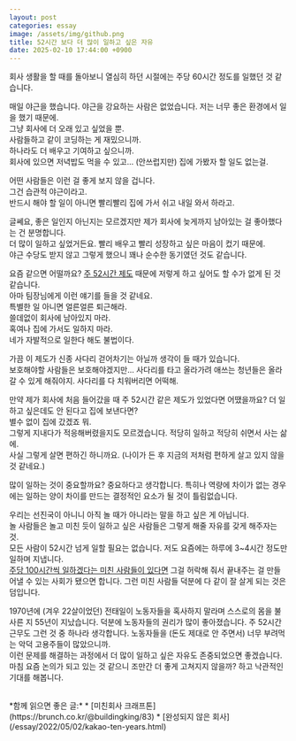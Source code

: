 ```yaml
---
layout: post
categories: essay
image: /assets/img/github.png
title: 52시간 보다 더 많이 일하고 싶은 자유
date: 2025-02-10 17:44:00 +0900
---
```


회사 생활을 할 때를 돌아보니 열심히 하던 시절에는 주당 60시간 정도를 일했던 것 같습니다.

매일 야근을 했습니다. 야근을 강요하는 사람은 없었습니다. 저는 너무 좋은 환경에서 일을 했기 때문에.  
그냥 회사에 더 오래 있고 싶었을 뿐.  
사람들하고 같이 코딩하는 게 재밌으니까.  
하나라도 더 배우고 기여하고 싶으니까.  
회사에 있으면 저녁밥도 먹을 수 있고... (안쓰럽지만) 집에 가봤자 할 일도 없는걸.

어떤 사람들은 이런 걸 좋게 보지 않을 겁니다.  
그건 습관적 야근이라고.  
반드시 해야 할 일이 아니면 빨리빨리 집에 가서 쉬고 내일 와서 하라고.

글쎄요, 좋은 일인지 아닌지는 모르겠지만 제가 회사에 늦게까지 남아있는 걸 좋아했다는 건 분명합니다.  
더 많이 일하고 싶었거든요. 빨리 배우고 빨리 성장하고 싶은 마음이 컸기 때문에.  
야근 수당도 받지 않고 그렇게 했으니 꽤나 순수한 동기였던 것도 같습니다.

요즘 같으면 어떨까요? [주 52시간 제도](https://namu.wiki/w/%EC%A3%BC%2052%EC%8B%9C%EA%B0%84%20%EA%B7%BC%EB%AC%B4%EC%A0%9C) 때문에 저렇게 하고 싶어도 할 수가 없게 된 것 같습니다.  
아마 팀장님에게 이런 얘기를 들을 것 같네요.  
특별한 일 아니면 얼른얼른 퇴근해라.  
쓸데없이 회사에 남아있지 마라.  
혹여나 집에 가서도 일하지 마라.  
네가 자발적으로 일한다 해도 불법이다.

가끔 이 제도가 신종 사다리 걷어차기는 아닐까 생각이 들 때가 있습니다.  
보호해야할 사람들은 보호해야겠지만... 사다리를 타고 올라가려 애쓰는 청년들은 올라갈 수 있게 해줘야지. 사다리를 다 치워버리면 어떡해.

만약 제가 회사에 처음 들어갔을 때 주 52시간 같은 제도가 있었다면 어땠을까요? 더 일하고 싶은데도 안 된다고 집에 보낸다면?  
별수 없이 집에 갔겠죠 뭐.  
그렇게 지내다가 적응해버렸을지도 모르겠습니다. 적당히 일하고 적당히 쉬면서 사는 삶에.  
사실 그렇게 살면 편하긴 하니까요. (나이가 든 후 지금의 저처럼 편하게 살고 있지 않을 것 같네요.)

많이 일하는 것이 중요할까요? 중요하다고 생각합니다.
특히나 역량에 차이가 없는 경우에는 일하는 양이 차이를 만드는 결정적인 요소가 될 것이 틀림없습니다.

우리는 선진국이 아니니 아직 놀 때가 아니라는 말을 하고 싶은 게 아닙니다.  
놀 사람들은 놀고 미친 듯이 일하고 싶은 사람들은 그렇게 해줄 자유를 갖게 해주자는 것.  
모든 사람이 52시간 넘게 일할 필요는 없습니다. 저도 요즘에는 하루에 3~4시간 정도만 일하며 지냅니다.  
[주당 100시간씩 일하겠다는 미친 사람들이 있다면](https://brunch.co.kr/@buildingking/83) 그걸 허락해 줘서 끝내주는 걸 만들어낼 수 있는 사회가 됐으면 합니다.
그런 미친 사람들 덕분에 다 같이 잘 살게 되는 것은 덤입니다.

1970년에 (겨우 22살이었던) 전태일이 노동자들을 혹사하지 말라며 스스로의 몸을 불사른 지 55년이 지났습니다.
덕분에 노동자들의 권리가 많이 좋아졌습니다. 주 52시간 근무도 그런 것 중 하나라 생각합니다.
노동자들을 (돈도 제대로 안 주면서) 너무 부려먹는 악덕 고용주들이 많았으니까.  
이런 문제를 해결하는 과정에서 더 많이 일하고 싶은 자유도 존중되었으면 좋겠습니다.  
마침 요즘 논의가 되고 있는 것 같으니 조만간 더 좋게 고쳐지지 않을까? 하고 낙관적인 기대를 해봅니다.

<br>
*함께 읽으면 좋은 글:*
* [미친회사 크래프톤](https://brunch.co.kr/@buildingking/83)
* [완성되지 않은 회사](/essay/2022/05/02/kakao-ten-years.html)